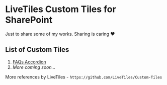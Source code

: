 # LiveTiles Custom Tiles for SharePoint

Just to share some of my works. Sharing is caring ❤

## List of Custom Tiles

1. [FAQs Accordion](/FAQs%20Accordion)
2. _More coming soon..._

More references by LiveTiles - `https://github.com/LiveTiles/Custom-Tiles`

